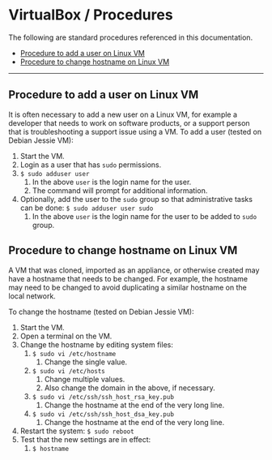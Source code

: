 # VirtualBox / Procedures #

The following are standard procedures referenced in this documentation.

* [Procedure to add a user on Linux VM](#procedure-to-add-a-user-on-Linux-vm)
* [Procedure to change hostname on Linux VM](#procedure-to-change-hostname-on-linux-vm)

-------------------------

## Procedure to add a user on Linux VM ##

It is often necessary to add a new user on a Linux VM,
for example a developer that needs to work on software products,
or a support person that is troubleshooting a support issue using a VM.
To add a user (tested on Debian Jessie VM):

1. Start the VM.
2. Login as a user that has `sudo` permissions.
3. `$ sudo adduser user`
	1. In the above `user` is the login name for the user.
	2. The command will prompt for additional information.
4. Optionally, add the user to the `sudo` group so that administrative tasks can be done:  `$ sudo adduser user sudo`
	1. In the above `user` is the login name for the user to be added to `sudo` group.

## Procedure to change hostname on Linux VM ##

A VM that was cloned, imported as an appliance, or otherwise created may have a hostname that needs to be changed.
For example, the hostname may need to be changed to avoid duplicating a similar hostname on the local network.

To change the hostname (tested on Debian Jessie VM):

1. Start the VM.
2. Open a terminal on the VM.
3. Change the hostname by editing system files:
	1. `$ sudo vi /etc/hostname`
		1. Change the single value.
	2. `$ sudo vi /etc/hosts`
		1. Change multiple values.
		2. Also change the domain in the above, if necessary.
	3. `$ sudo vi /etc/ssh/ssh_host_rsa_key.pub`
		1. Change the hostname at the end of the very long line.
	4. `$ sudo vi /etc/ssh/ssh_host_dsa_key.pub`
		1. Change the hostname at the end of the very long line.
4. Restart the system:  `$ sudo reboot`
5. Test that the new settings are in effect:
	1. `$ hostname`
